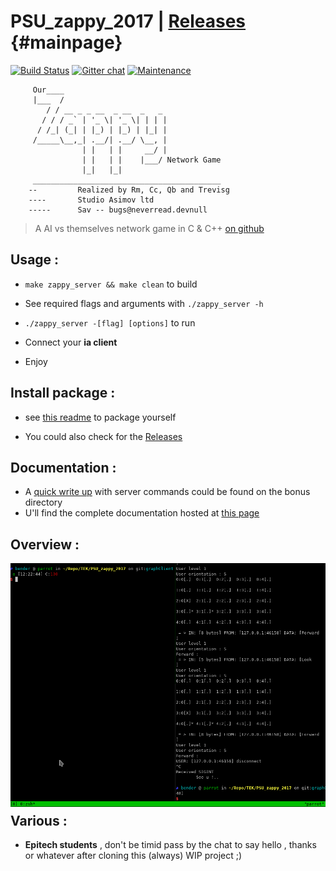 # PSU_zappy_2017 | <a href="https://github.com/trevisg/PSU_zappy_2017/releases/tag/untagged-8c7c73170711aa5fb109">Releases</a> {#mainpage}

[![Build Status](https://travis-ci.org/trevisg/PSU_zappy_2017.svg?branch=master)](https://travis-ci.org/trevisg/PSU_zappy_2017) [![Gitter chat](https://badges.gitter.im/gitterHQ/gitter.png)](https://gitter.im/PSU_zappy/Lobby)
[![Maintenance](https://img.shields.io/badge/Maintained%3F-yes-green.svg)](https://github.com/trevisg/PSU_zappy_2017/commits/master)

         Our____
         |___  /
            / / __ _ _ __  _ __  _   _
           / / / _` | '_ \| '_ \| | | |
          / /_| (_| | |_) | |_) | |_| |
         /_____\__,_| .__/| .__/ \__, |
                    | |   | |     __/ |
                    | |   | |    |___/ Network Game
                    |_|   |_|
         __________________________________________
        --         Realized by Rm, Cc, Qb and Trevisg
        ----       Studio Asimov ltd
        -----      Sav -- bugs@neverread.devnull

> A AI vs themselves network game in C & C++ <a href="https://github.com/trevisg/PSU_zappy_2017"> on github</a>

## Usage :

-   `make zappy_server && make clean` to build

-   See required flags and arguments with `./zappy_server -h`

-   `./zappy_server -[flag] [options]` to run

-   Connect your  **ia client**

-   Enjoy

## Install package :

-   see [this readme](bonus/pkgs/README.md) to package yourself

-   You could also check for the [Releases](https://github.com/trevisg/PSU_zappy_2017/releases)

## Documentation :

-   A [quick write up](bonus/ZAPPY_CMDS.md) with server commands could be found on the bonus directory
-   U'll find the complete documentation hosted at [this page](https://trevisg.github.io/PSU_zappy_2017/)

## Overview :
<img src="https://github.com/trevisg/PSU_zappy_2017/raw/graphClient/bonus/dummy_aiZappy0.0.600.gif"
     alt="Markdown Monster icon"
     style="float: left; margin-right: 10px; margin-bottom: 10px"
/>

## Various :

-   **Epitech students** , don't be timid pass by the chat to say hello , thanks or whatever after cloning this (always) WIP project ;)
